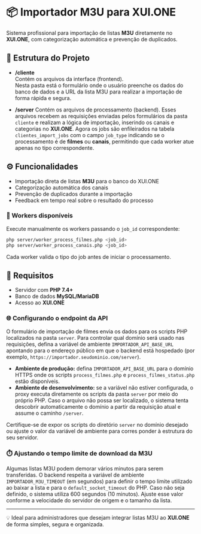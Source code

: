 # 📦 Importador M3U para XUI.ONE

Sistema profissional para importação de listas **M3U** diretamente no **XUI.ONE**, com categorização automática e prevenção de duplicados.

## 🚀 Estrutura do Projeto

- **/cliente**  
  Contém os arquivos da interface (frontend).  
  Nesta pasta está o formulário onde o usuário preenche os dados do banco de dados e a URL da lista M3U para realizar a importação de forma rápida e segura.

- **/server**
  Contém os arquivos de processamento (backend).
  Esses arquivos recebem as requisições enviadas pelos formulários da pasta `cliente` e realizam a lógica de importação, inserindo os canais e categorias no **XUI.ONE**.
  Agora os jobs são enfileirados na tabela `clientes_import_jobs` com o campo `job_type` indicando se o processamento é de **filmes** ou **canais**, permitindo que cada worker atue apenas no tipo correspondente.

## ⚙️ Funcionalidades

- Importação direta de listas **M3U** para o banco do XUI.ONE  
- Categorização automática dos canais  
- Prevenção de duplicados durante a importação  
- Feedback em tempo real sobre o resultado do processo

### 👷 Workers disponíveis

Execute manualmente os workers passando o `job_id` correspondente:

```bash
php server/worker_process_filmes.php <job_id>
php server/worker_process_canais.php <job_id>
```

Cada worker valida o tipo do job antes de iniciar o processamento.

## 📝 Requisitos

- Servidor com **PHP 7.4+**
- Banco de dados **MySQL/MariaDB**
- Acesso ao **XUI.ONE**

### 🌐 Configurando o endpoint da API

O formulário de importação de filmes envia os dados para os scripts PHP localizados na pasta `server`. Para controlar qual domínio será usado nas requisições, defina a variável de ambiente `IMPORTADOR_API_BASE_URL` apontando para o endereço público em que o backend está hospedado (por exemplo, `https://importador.seudominio.com/server`).

- **Ambiente de produção:** defina `IMPORTADOR_API_BASE_URL` para o domínio HTTPS onde os scripts `process_filmes.php` e `process_filmes_status.php` estão disponíveis.
- **Ambiente de desenvolvimento:** se a variável não estiver configurada, o proxy executa diretamente os scripts da pasta `server` por meio do próprio PHP. Caso o arquivo não possa ser localizado, o sistema tenta descobrir automaticamente o domínio a partir da requisição atual e assume o caminho `/server`.

Certifique-se de expor os scripts do diretório `server` no domínio desejado ou ajuste o valor da variável de ambiente para corres
ponder à estrutura do seu servidor.

### ⏱️ Ajustando o tempo limite de download da M3U

Algumas listas M3U podem demorar vários minutos para serem transferidas. O backend respeita a variável de ambiente `IMPORTADOR_M3U_TIMEOUT` (em segundos) para definir o tempo limite utilizado ao baixar a lista e para o `default_socket_timeout` do PHP. Caso não seja definido, o sistema utiliza 600 segundos (10 minutos). Ajuste esse valor conforme a velocidade do servidor de origem e o tamanho da lista.

---

💡 Ideal para administradores que desejam integrar listas M3U ao **XUI.ONE** de forma simples, segura e organizada.
